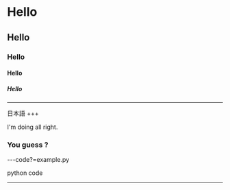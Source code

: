 # Hello
## Hello
### Hello
#### Hello
##### Hello

---

日本語
+++

I'm doing all right.


### You guess ?

---code?=example.py

python code

---
